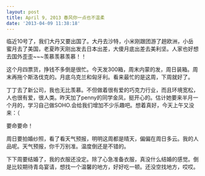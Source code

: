 ```yaml
---
layout: post
title: April 9, 2013 春风你一点也不温柔
date: '2013-04-09 11:38:18'
---
```



临近10号了，我们大丹又要出国了。大丹去沙特，小米刚跟团游了趟欧洲，小岳蜜月去了美国，老夏昨天刚出发去日本出差，大傻月底出差去美利坚。人家也好想去国外歪歪~~~羡慕羡慕羡慕！！

这个月四票货，挣钱不多倒是很忙。今天发300箱，周末内蒙的发，周日装箱。周末再拖个斯洛伐克的。月底乌克兰和匈牙利。看来最忙的是这周，下周就好了。

丁丁去了新公司，我也无比羡慕。不但做着很有爱的巧克力行业，而且环境宽松，人也很有爱，很人类。昨天加了penny的同学金凤，挺开心的。估计她要来半月一个月的，学习自己做SOHO.会给我们增加不少乐趣吧。想着真好，今天上午又没来：（

要命要命！

周日要拍婚纱照，看了看天气预报，明明这周都是晴天，偏偏在周日多云。我的人品呢。天气预报，你千万别准。温度倒还是不错的。

下下周要结婚了，我的衣服还没定。除了心急准备衣服，真没什么结婚的感觉。倒是比较期待青岛宴请，想找一个温馨的地方，好好吃一顿。还没空找地方，哎哎。


